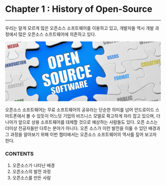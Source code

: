 # Chapter 1 : History of Open-Source

---

우리는 알게 모르게 많은 오픈소스 소프트웨어를 이용하고 있고, 개발자들 역시 개발 과정에서 많은 오픈소스 소프트웨어에 의존하고 있다.

![](/assets/오픈소스.jpg)

오픈소스 소프트웨어는 무료 소프트웨어의 공유라는 단순한 의미를 넘어 안드로이드 스마트폰에서 볼 수 있듯이 어느덧 기업의 비즈니스 모델로 확고하게 자리 잡고 있으며, 더 나아가 앞으로 상용 소프트웨어를 대체할 것으로 예상하는 사람들도 있다. 오픈 소스는 더이상 전공자들만 다루는 분야가 아니다.  오픈 소스가 이런 발전을 이룰 수 있던 배경과 그 과정을 알아보기 위해 이번 챕터에서는 오픈소스 소프트웨어의 역사를 짚어 보고자 한다.

### CONTENTS

1. 오픈소스가 나타난 배경
2. 오픈소스의 발전 과정
3. 오픈소스를 만든 사람



